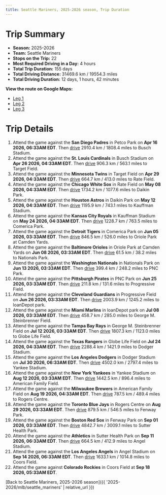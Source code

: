 ```yaml
---
title: Seattle Mariners, 2025-2026 season, Trip Duration
---
```


# Trip Summary
- **Season:** 2025-2026
- **Team:** Seattle Mariners
- **Stops on the Trip:** 22
- **Most Required Driving in a Day:** 4 hours
- **Total Trip Duration:** 155 days
- **Total Driving Distance:** 31469.6 km / 19554.3 miles
- **Total Driving Duration:** 12 days, 1 hours, 42 minutes

**View the route on Google Maps:**
- [Leg 1](https://www.google.com/maps/dir/Petco+Park+San+Diego/Busch+Stadium+St.+Louis/Target+Field+Minneapolis/Rate+Field+Chicago/Daikin+Park+Houston/Kauffman+Stadium+Kansas+City/Comerica+Park+Detroit/Oriole+Park+at+Camden+Yards+Baltimore/Nationals+Park+Washington/PNC+Park+Pittsburgh)
- [Leg 2](https://www.google.com/maps/dir/PNC+Park+Pittsburgh/Progressive+Field+Cleveland/loanDepot+park+Miami/George+M.+Steinbrenner+Field+Tampa/Globe+Life+Field+Arlington/Dodger+Stadium+Los+Angeles/Yankee+Stadium+Bronx/American+Family+Field+Milwaukee/Rogers+Centre+Toronto/Fenway+Park+Boston)
- [Leg 3](https://www.google.com/maps/dir/Fenway+Park+Boston/Sutter+Health+Park+Sacramento/Angel+Stadium+Anaheim/Coors+Field+Denver)

# Trip Details
1. Attend the game against the **San Diego Padres** in Petco Park on **Apr 16 2026, 06:33AM EDT**. Then [drive](https://www.google.com/maps/dir/Petco+Park+San+Diego/Busch+Stadium+St.+Louis) 2910.4 km / 1808.4 miles to Busch Stadium.
2. Attend the game against the **St. Louis Cardinals** in Busch Stadium on **Apr 26 2026, 04:33AM EDT**. Then [drive](https://www.google.com/maps/dir/Busch+Stadium+St.+Louis/Target+Field+Minneapolis) 906.3 km / 563.1 miles to Target Field.
3. Attend the game against the **Minnesota Twins** in Target Field on **Apr 29 2026, 04:33AM EDT**. Then [drive](https://www.google.com/maps/dir/Target+Field+Minneapolis/Rate+Field+Chicago) 664.7 km / 413.0 miles to Rate Field.
4. Attend the game against the **Chicago White Sox** in Rate Field on **May 08 2026, 04:33AM EDT**. Then [drive](https://www.google.com/maps/dir/Rate+Field+Chicago/Daikin+Park+Houston) 1734.2 km / 1077.6 miles to Daikin Park.
5. Attend the game against the **Houston Astros** in Daikin Park on **May 12 2026, 04:33AM EDT**. Then [drive](https://www.google.com/maps/dir/Daikin+Park+Houston/Kauffman+Stadium+Kansas+City) 1195.9 km / 743.1 miles to Kauffman Stadium.
6. Attend the game against the **Kansas City Royals** in Kauffman Stadium on **May 24 2026, 04:33AM EDT**. Then [drive](https://www.google.com/maps/dir/Kauffman+Stadium+Kansas+City/Comerica+Park+Detroit) 1228.7 km / 763.5 miles to Comerica Park.
7. Attend the game against the **Detroit Tigers** in Comerica Park on **Jun 05 2026, 03:33AM EDT**. Then [drive](https://www.google.com/maps/dir/Comerica+Park+Detroit/Oriole+Park+at+Camden+Yards+Baltimore) 846.5 km / 526.0 miles to Oriole Park at Camden Yards.
8. Attend the game against the **Baltimore Orioles** in Oriole Park at Camden Yards on **Jun 08 2026, 03:33AM EDT**. Then [drive](https://www.google.com/maps/dir/Oriole+Park+at+Camden+Yards+Baltimore/Nationals+Park+Washington) 61.5 km / 38.2 miles to Nationals Park.
9. Attend the game against the **Washington Nationals** in Nationals Park on **Jun 13 2026, 03:33AM EDT**. Then [drive](https://www.google.com/maps/dir/Nationals+Park+Washington/PNC+Park+Pittsburgh) 399.4 km / 248.2 miles to PNC Park.
10. Attend the game against the **Pittsburgh Pirates** in PNC Park on **Jun 25 2026, 03:33AM EDT**. Then [drive](https://www.google.com/maps/dir/PNC+Park+Pittsburgh/Progressive+Field+Cleveland) 211.8 km / 131.6 miles to Progressive Field.
11. Attend the game against the **Cleveland Guardians** in Progressive Field on **Jun 26 2026, 03:33AM EDT**. Then [drive](https://www.google.com/maps/dir/Progressive+Field+Cleveland/loanDepot+park+Miami) 2003.9 km / 1245.2 miles to loanDepot park.
12. Attend the game against the **Miami Marlins** in loanDepot park on **Jul 08 2026, 03:33AM EDT**. Then [drive](https://www.google.com/maps/dir/loanDepot+park+Miami/George+M.+Steinbrenner+Field+Tampa) 458.7 km / 285.0 miles to George M. Steinbrenner Field.
13. Attend the game against the **Tampa Bay Rays** in George M. Steinbrenner Field on **Jul 12 2026, 03:33AM EDT**. Then [drive](https://www.google.com/maps/dir/George+M.+Steinbrenner+Field+Tampa/Globe+Life+Field+Arlington) 1807.3 km / 1123.0 miles to Globe Life Field.
14. Attend the game against the **Texas Rangers** in Globe Life Field on **Jul 24 2026, 04:33AM EDT**. Then [drive](https://www.google.com/maps/dir/Globe+Life+Field+Arlington/Dodger+Stadium+Los+Angeles) 2288.4 km / 1421.9 miles to Dodger Stadium.
15. Attend the game against the **Los Angeles Dodgers** in Dodger Stadium on **Jul 30 2026, 06:33AM EDT**. Then [drive](https://www.google.com/maps/dir/Dodger+Stadium+Los+Angeles/Yankee+Stadium+Bronx) 4502.0 km / 2797.4 miles to Yankee Stadium.
16. Attend the game against the **New York Yankees** in Yankee Stadium on **Aug 12 2026, 03:33AM EDT**. Then [drive](https://www.google.com/maps/dir/Yankee+Stadium+Bronx/American+Family+Field+Milwaukee) 1442.5 km / 896.4 miles to American Family Field.
17. Attend the game against the **Milwaukee Brewers** in American Family Field on **Aug 19 2026, 04:33AM EDT**. Then [drive](https://www.google.com/maps/dir/American+Family+Field+Milwaukee/Rogers+Centre+Toronto) 787.5 km / 489.4 miles to Rogers Centre.
18. Attend the game against the **Toronto Blue Jays** in Rogers Centre on **Aug 29 2026, 03:33AM EDT**. Then [drive](https://www.google.com/maps/dir/Rogers+Centre+Toronto/Fenway+Park+Boston) 879.5 km / 546.5 miles to Fenway Park.
19. Attend the game against the **Boston Red Sox** in Fenway Park on **Sep 01 2026, 03:33AM EDT**. Then [drive](https://www.google.com/maps/dir/Fenway+Park+Boston/Sutter+Health+Park+Sacramento) 4842.7 km / 3009.1 miles to Sutter Health Park.
20. Attend the game against the **Athletics** in Sutter Health Park on **Sep 11 2026, 06:33AM EDT**. Then [drive](https://www.google.com/maps/dir/Sutter+Health+Park+Sacramento/Angel+Stadium+Anaheim) 664.5 km / 412.9 miles to Angel Stadium.
21. Attend the game against the **Los Angeles Angels** in Angel Stadium on **Sep 14 2026, 06:33AM EDT**. Then [drive](https://www.google.com/maps/dir/Angel+Stadium+Anaheim/Coors+Field+Denver) 1633.1 km / 1014.8 miles to Coors Field.
22. Attend the game against **Colorado Rockies** in Coors Field at **Sep 18 2026, 05:33AM EDT**.

[Back to Seattle Mariners, 2025-2026 season]({{ '2025-2026/mlb/seattle_mariners' | relative_url }})
